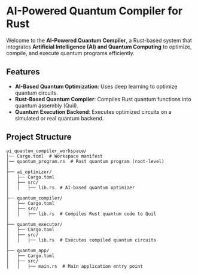 #  AI-Powered Quantum Compiler for Rust

Welcome to the **AI-Powered Quantum Compiler**, a Rust-based system that integrates **Artificial Intelligence (AI) and Quantum Computing** to optimize, compile, and execute quantum programs efficiently.

##  Features
-  **AI-Based Quantum Optimization**: Uses deep learning to optimize quantum circuits.
-  **Rust-Based Quantum Compiler**: Compiles Rust quantum functions into quantum assembly (Quil).
-  **Quantum Execution Backend**: Executes optimized circuits on a simulated or real quantum backend.

##  Project Structure
```plaintext
ai_quantum_compiler_workspace/
│── Cargo.toml  # Workspace manifest
│── quantum_program.rs  # Rust quantum program (root-level)
│
├── ai_optimizer/
│   ├── Cargo.toml
│   ├── src/
│   │   ├── lib.rs  # AI-based quantum optimizer
│
├── quantum_compiler/
│   ├── Cargo.toml
│   ├── src/
│   │   ├── lib.rs  # Compiles Rust quantum code to Quil
│
├── quantum_executor/
│   ├── Cargo.toml
│   ├── src/
│   │   ├── lib.rs  # Executes compiled quantum circuits
│
├── quantum_app/
│   ├── Cargo.toml
│   ├── src/
│   │   ├── main.rs  # Main application entry point

